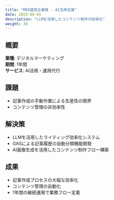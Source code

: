 ```yaml
---
title: "MEO運営企業様 - AI活用支援"
date: 2023-06-01
description: "LLMを活用したコンテンツ制作の効率化"
weight: 30
---
```


## 概要

**業種**: デジタルマーケティング  
**期間**: 1年間  
**サービス**: AI活用・運用代行

## 課題

- 記事作成の手動作業による生産性の限界
- コンテンツ管理の非効率性

## 解決策

- LLMを活用したライティング効率化システム
- GASによる記事履歴の自動分類機能開発
- AI画像生成を活用したコンテンツ制作フロー構築

## 成果

- 記事作成プロセスの大幅な効率化
- コンテンツ管理の自動化
- 1年間の継続運用で業務フロー定着